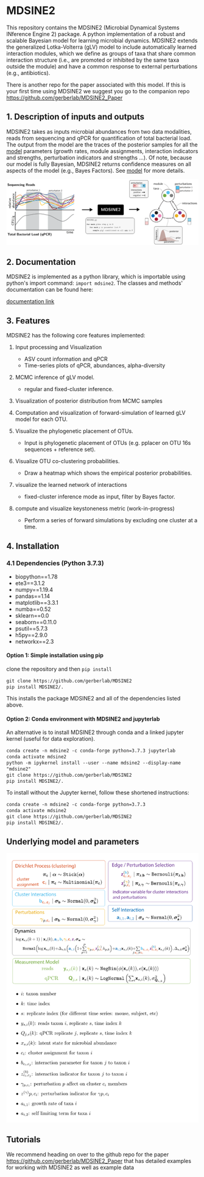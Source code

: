 # MDSINE2

This repository contains the MDSINE2 (Microbial Dynamical Systems INference Engine 2) package. A python implementation of a robust and scalable Bayesian model for learning  microbial dynamics.
MDSINE2 extends the generalized Lotka-Volterra (gLV) model to include automatically learned interaction modules, which we define as groups of taxa that share common interaction structure (i.e., are promoted or inhibited by the same taxa outside the module) and have a common response to external perturbations (e.g., antibiotics).

There is another repo for the paper associated with this model. If this is your first time using MDSINE2 we suggest you go to the companion repo  https://github.com/gerberlab/MDSINE2_Paper

## 1. Description of inputs and outputs

MDSINE2 takes as inputs microbial abundances from two data modalities, reads from sequencing and qPCR for quantification of total bacterial load. The output from the model are the traces of the posterior samples for all the [model](#underlying-model-and-parameters) parameters (growth rates, module assignments, interaction indicators and strengths, perturbation indicators and strengths ...). Of note, because our model is fully Bayesian, MDSINE2 returns confidence measures on all aspects of the model (e.g., Bayes Factors). See [model](#underlying-model-and-parameters) for more details.

<p align="center">
<img src="/figures/github2.svg" />
</p>

## 2. Documentation
MDSINE2 is implemented as a python library, which is importable using python's import command: `import mdsine2`.
The classes and methods' documentation can be found here: 

[documentation link](https://htmlpreview.github.io/?https://raw.githubusercontent.com/gerberlab/MDSINE2/master/docs/mdsine2/index.html)

## 3. Features

MDSINE2 has the following core features implemented:

1) Input processing and Visualization

    - ASV count information and qPCR
    - Time-series plots of qPCR, abundances, alpha-diversity

2) MCMC inference of gLV model.

    - regular and fixed-cluster inference.

3) Visualization of posterior distribution from MCMC samples

4) Computation and visualization of forward-simulation of learned gLV model for each OTU.

5) Visualize the phylogenetic placement of OTUs.

    - Input is phylogenetic placement of OTUs (e.g. pplacer on OTU 16s sequences + reference set).

6) Visualize OTU co-clustering probabilities.

    - Draw a heatmap which shows the empirical posterior probabilities.

7) visualize the learned network of interactions

    - fixed-cluster inference mode as input, filter by Bayes factor.

8) compute and visualize keystoneness metric (work-in-progress)

    - Perform a series of forward simulations by excluding one cluster at a time.

## 4. Installation

### 4.1 Dependencies (Python 3.7.3)

 * biopython==1.78
 * ete3==3.1.2
 * numpy==1.19.4
 * pandas==1.14
 * matplotlib==3.3.1
 * numba==0.52
 * sklearn==0.0
 * seaborn==0.11.0
 * psutil==5.7.3
 * h5py==2.9.0
 * networkx==2.3

#### Option 1: Simple installation using pip

clone the repository and then `pip install`
```
git clone https://github.com/gerberlab/MDSINE2
pip install MDSINE2/.
```
This installs the package MDSINE2 and all of the dependencies listed above.

#### Option 2: Conda environment with MDSINE2 and jupyterlab

An alternative is to install MDSINE2 through conda and a linked jupyter kernel (useful for data exploration).
```
conda create -n mdsine2 -c conda-forge python=3.7.3 jupyterlab
conda activate mdsine2
python -m ipykernel install --user --name mdsine2 --display-name "mdsine2"
git clone https://github.com/gerberlab/MDSINE2
pip install MDSINE2/.
```

To install without the Jupyter kernel, follow these shortened instructions:
```
conda create -n mdsine2 -c conda-forge python=3.7.3
conda activate mdsine2
git clone https://github.com/gerberlab/MDSINE2
pip install MDSINE2/.
```


## Underlying model and parameters
<p align="center">
<img src="/figures/github1.svg" width="600" />
</p>



## Tutorials

We recommend heading on over to the github repo for the paper https://github.com/gerberlab/MDSINE2_Paper that has detailed examples for working with MDSINE2 as well as example data

